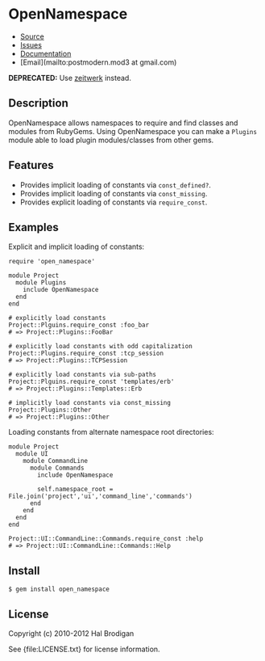 # OpenNamespace

* [Source](https://github.com/postmodern/open_namespace)
* [Issues](https://github.com/postmodern/open_namespace/issues)
* [Documentation](http://rubydoc.info/gems/open_namespace/frames)
* [Email](mailto:postmodern.mod3 at gmail.com)

**DEPRECATED:** Use [zeitwerk](https://github.com/fxn/zeitwerk#readme) instead.

## Description

OpenNamespace allows namespaces to require and find classes and modules from
RubyGems. Using OpenNamespace you can make a `Plugins` module able to
load plugin modules/classes from other gems.

## Features

* Provides implicit loading of constants via `const_defined?`.
* Provides implicit loading of constants via `const_missing`.
* Provides explicit loading of constants via `require_const`.

## Examples

Explicit and implicit loading of constants:

    require 'open_namespace'

    module Project
      module Plugins
        include OpenNamespace
      end
    end

    # explicitly load constants
    Project::Plguins.require_const :foo_bar
    # => Project::Plugins::FooBar

    # explicitly load constants with odd capitalization
    Project::Plugins.require_const :tcp_session
    # => Project::Plugins::TCPSession

    # explicitly load constants via sub-paths
    Project::Plguins.require_const 'templates/erb'
    # => Project::Plugins::Templates::Erb

    # implicitly load constants via const_missing
    Project::Plugins::Other
    # => Project::Plugins::Other

Loading constants from alternate namespace root directories:

    module Project
      module UI
        module CommandLine
          module Commands
            include OpenNamespace

            self.namespace_root = File.join('project','ui','command_line','commands')
          end
        end
      end
    end

    Project::UI::CommandLine::Commands.require_const :help
    # => Project::UI::CommandLine::Commands::Help

## Install

    $ gem install open_namespace

## License

Copyright (c) 2010-2012 Hal Brodigan

See {file:LICENSE.txt} for license information.
